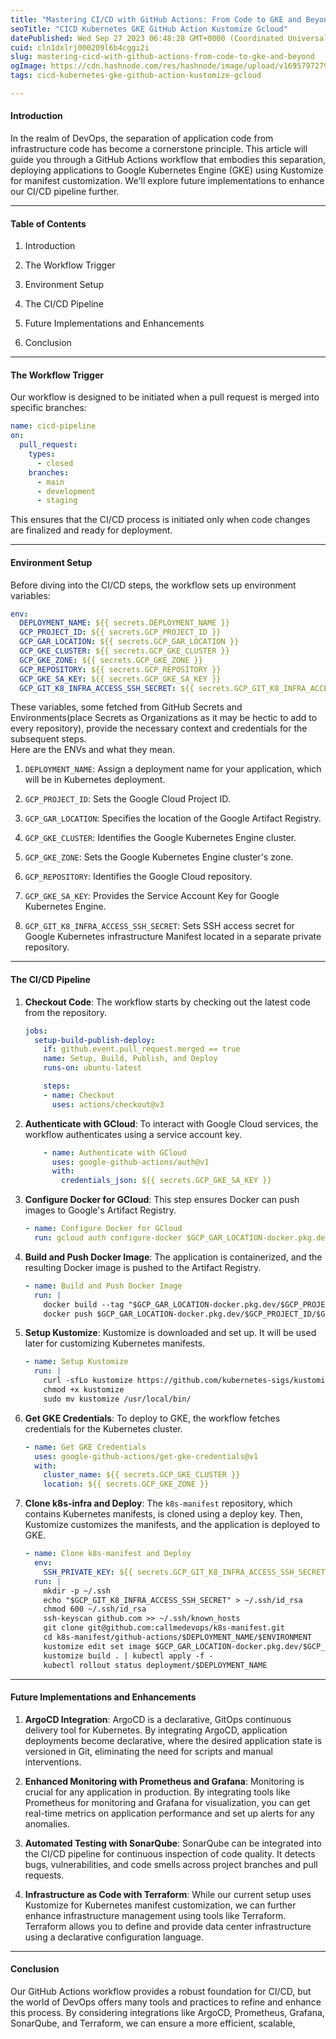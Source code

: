 ```yaml
---
title: "Mastering CI/CD with GitHub Actions: From Code to GKE and Beyond"
seoTitle: "CICD Kubernetes GKE GitHub Action Kustomize Gcloud"
datePublished: Wed Sep 27 2023 06:48:28 GMT+0000 (Coordinated Universal Time)
cuid: cln1dxlrj000209l6b4cggi2i
slug: mastering-cicd-with-github-actions-from-code-to-gke-and-beyond
ogImage: https://cdn.hashnode.com/res/hashnode/image/upload/v1695797279763/64ab699b-e881-4232-89e7-b3f5954579ab.png
tags: cicd-kubernetes-gke-github-action-kustomize-gcloud

---
```


#### **Introduction**

In the realm of DevOps, the separation of application code from infrastructure code has become a cornerstone principle. This article will guide you through a GitHub Actions workflow that embodies this separation, deploying applications to Google Kubernetes Engine (GKE) using Kustomize for manifest customization. We'll explore future implementations to enhance our CI/CD pipeline further.

---

#### **Table of Contents**

1. Introduction
    
2. The Workflow Trigger
    
3. Environment Setup
    
4. The CI/CD Pipeline
    
5. Future Implementations and Enhancements
    
6. Conclusion
    

---

#### **The Workflow Trigger**

Our workflow is designed to be initiated when a pull request is merged into specific branches:

```yaml
name: cicd-pipeline
on:
  pull_request:
    types:
      - closed
    branches:
      - main
      - development
      - staging
```

This ensures that the CI/CD process is initiated only when code changes are finalized and ready for deployment.

---

#### **Environment Setup**

Before diving into the CI/CD steps, the workflow sets up environment variables:

```yaml
env:
  DEPLOYMENT_NAME: ${{ secrets.DEPLOYMENT_NAME }}
  GCP_PROJECT_ID: ${{ secrets.GCP_PROJECT_ID }}
  GCP_GAR_LOCATION: ${{ secrets.GCP_GAR_LOCATION }}
  GCP_GKE_CLUSTER: ${{ secrets.GCP_GKE_CLUSTER }}
  GCP_GKE_ZONE: ${{ secrets.GCP_GKE_ZONE }}
  GCP_REPOSITORY: ${{ secrets.GCP_REPOSITORY }}
  GCP_GKE_SA_KEY: ${{ secrets.GCP_GKE_SA_KEY }}
  GCP_GIT_K8_INFRA_ACCESS_SSH_SECRET: ${{ secrets.GCP_GIT_K8_INFRA_ACCESS_SSH_SECRET }}
```

These variables, some fetched from GitHub Secrets and Environments(place Secrets as Organizations as it may be hectic to add to every repository), provide the necessary context and credentials for the subsequent steps.  
Here are the ENVs and what they mean.

1. `DEPLOYMENT_NAME`: Assign a deployment name for your application, which will be in Kubernetes deployment.
    
2. `GCP_PROJECT_ID`: Sets the Google Cloud Project ID.
    
3. `GCP_GAR_LOCATION`: Specifies the location of the Google Artifact Registry.
    
4. `GCP_GKE_CLUSTER`: Identifies the Google Kubernetes Engine cluster.
    
5. `GCP_GKE_ZONE`: Sets the Google Kubernetes Engine cluster's zone.
    
6. `GCP_REPOSITORY`: Identifies the Google Cloud repository.
    
7. `GCP_GKE_SA_KEY`: Provides the Service Account Key for Google Kubernetes Engine.
    
8. `GCP_GIT_K8_INFRA_ACCESS_SSH_SECRET`: Sets SSH access secret for Google Kubernetes infrastructure Manifest located in a separate private repository.
    

---

#### **The CI/CD Pipeline**

1. **Checkout Code**: The workflow starts by checking out the latest code from the repository.
    
    ```yaml
    jobs:
      setup-build-publish-deploy:
        if: github.event.pull_request.merged == true
        name: Setup, Build, Publish, and Deploy
        runs-on: ubuntu-latest
    
        steps:
        - name: Checkout
          uses: actions/checkout@v3
    ```
    
2. **Authenticate with GCloud**: To interact with Google Cloud services, the workflow authenticates using a service account key.
    
    ```yaml
        - name: Authenticate with GCloud
          uses: google-github-actions/auth@v1
          with:
            credentials_json: ${{ secrets.GCP_GKE_SA_KEY }}
    ```
    
3. **Configure Docker for GCloud**: This step ensures Docker can push images to Google's Artifact Registry.
    
    ```yaml
    - name: Configure Docker for GCloud
      run: gcloud auth configure-docker $GCP_GAR_LOCATION-docker.pkg.dev
    ```
    
4. **Build and Push Docker Image**: The application is containerized, and the resulting Docker image is pushed to the Artifact Registry.
    
    ```yaml
    - name: Build and Push Docker Image
      run: |
        docker build --tag "$GCP_GAR_LOCATION-docker.pkg.dev/$GCP_PROJECT_ID/$GCP_REPOSITORY/$DEPLOYMENT_NAME:$GITHUB_SHA" --build-arg GITHUB_SHA="$GITHUB_SHA" --build-arg GITHUB_REF="$GITHUB_REF" .
        docker push $GCP_GAR_LOCATION-docker.pkg.dev/$GCP_PROJECT_ID/$GCP_REPOSITORY/$DEPLOYMENT_NAME:$GITHUB_SHA
    ```
    
5. **Setup Kustomize**: Kustomize is downloaded and set up. It will be used later for customizing Kubernetes manifests.
    
    ```yaml
    - name: Setup Kustomize
      run: |
        curl -sfLo kustomize https://github.com/kubernetes-sigs/kustomize/releases/download/v3.1.0/kustomize_3.1.0_linux_amd64
        chmod +x kustomize
        sudo mv kustomize /usr/local/bin/
    ```
    
6. **Get GKE Credentials**: To deploy to GKE, the workflow fetches credentials for the Kubernetes cluster.
    
    ```yaml
    - name: Get GKE Credentials
      uses: google-github-actions/get-gke-credentials@v1
      with:
        cluster_name: ${{ secrets.GCP_GKE_CLUSTER }}
        location: ${{ secrets.GCP_GKE_ZONE }}
    ```
    
7. **Clone k8s-infra and Deploy**: The `k8s-manifest` repository, which contains Kubernetes manifests, is cloned using a deploy key. Then, Kustomize customizes the manifests, and the application is deployed to GKE.
    
    ```yaml
    - name: Clone k8s-manifest and Deploy
      env:
        SSH_PRIVATE_KEY: ${{ secrets.GCP_GIT_K8_INFRA_ACCESS_SSH_SECRET }}
      run: |
        mkdir -p ~/.ssh
        echo "$GCP_GIT_K8_INFRA_ACCESS_SSH_SECRET" > ~/.ssh/id_rsa
        chmod 600 ~/.ssh/id_rsa
        ssh-keyscan github.com >> ~/.ssh/known_hosts      
        git clone git@github.com:callmedevops/k8s-manifest.git
        cd k8s-manifest/github-actions/$DEPLOYMENT_NAME/$ENVIRONMENT
        kustomize edit set image $GCP_GAR_LOCATION-docker.pkg.dev/$GCP_PROJECT_ID/$GCP_REPOSITORY/$DEPLOYMENT_NAME:$GITHUB_SHA
        kustomize build . | kubectl apply -f -
        kubectl rollout status deployment/$DEPLOYMENT_NAME
    ```
    

---

#### **Future Implementations and Enhancements**

1. **ArgoCD Integration**: ArgoCD is a declarative, GitOps continuous delivery tool for Kubernetes. By integrating ArgoCD, application deployments become declarative, where the desired application state is versioned in Git, eliminating the need for scripts and manual interventions.
    
2. **Enhanced Monitoring with Prometheus and Grafana**: Monitoring is crucial for any application in production. By integrating tools like Prometheus for monitoring and Grafana for visualization, you can get real-time metrics on application performance and set up alerts for any anomalies.
    
3. **Automated Testing with SonarQube**: SonarQube can be integrated into the CI/CD pipeline for continuous inspection of code quality. It detects bugs, vulnerabilities, and code smells across project branches and pull requests.
    
4. **Infrastructure as Code with Terraform**: While our current setup uses Kustomize for Kubernetes manifest customization, we can further enhance infrastructure management using tools like Terraform. Terraform allows you to define and provide data center infrastructure using a declarative configuration language.
    

---

#### **Conclusion**

Our GitHub Actions workflow provides a robust foundation for CI/CD, but the world of DevOps offers many tools and practices to refine and enhance this process. By considering integrations like ArgoCD, Prometheus, Grafana, SonarQube, and Terraform, we can ensure a more efficient, scalable,